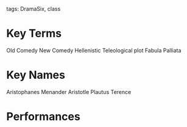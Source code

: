 tags: DramaSix, class

# Key Terms
Old Comedy
New Comedy
Hellenistic
Teleological plot
Fabula Palliata

# Key Names
Aristophanes
Menander
Aristotle
Plautus
Terence

# Performances